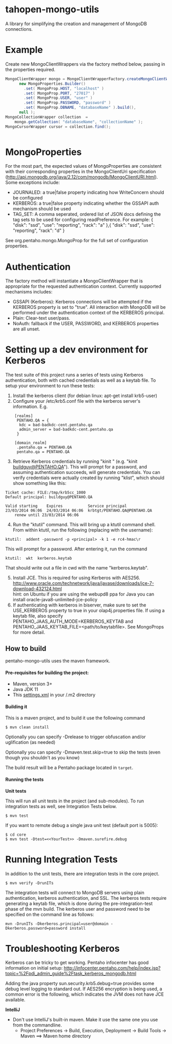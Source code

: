 tahopen-mongo-utils
===================

A library for simplifying the creation and management of MongoDB connections.


Example
=======

Create new MongoClientWrappers via the factory method below, passing in the properties required.

````java
MongoClientWrapper mongo = MongoClientWrapperFactory.createMongoClientWrapper(
      new MongoProperties.Builder()
        .set( MongoProp.HOST, "localhost" )
        .set( MongoProp.PORT, "27017" )
        .set( MongoProp.USER, "user" )
        .set( MongoProp.PASSWORD, "password" )
        .set( MongoProp.DBNAME, "databaseName" ).build(),
      null );
MongoCollectionWrapper collection  = 
    mongo.getCollection( "databaseName", "collectionName" );
MongoCursorWrapper cursor = collection.find();
      
````

MongoProperties
===============

For the most part, the expected values of MongoProperties are consistent with their corresponding properties in the MongoClientUri specification (http://api.mongodb.org/java/2.12/com/mongodb/MongoClientURI.html).  Some exceptions include:

* JOURNALED:  a true|false property indicating how WriteConcern should be configured
* KERBEROS:  a true|false property indicating whether the GSSAPI auth mechanism should be used
* TAG_SET:  A comma seperated, ordered list of JSON docs defining the tag sets to be used for configuring readPreference.  For example:  { "disk": "ssd", "use": "reporting", "rack": "a" },{ "disk": "ssd", "use": "reporting", "rack": "d" }

See org.pentaho.mongo.MongoProp for the full set of configuration properties.


Authentication
==============

The factory method will instantiate a MongoClientWrapper that is appropriate for the requested authentication context.  Currently supported mechanisms includes:

* GSSAPI (Kerberos):  Kerberos connections will be attempted if the KERBEROS property is set to "true".  All interaction with MongoDB will be performed under the authentication context of the KERBEROS principal.
* Plain:  Clear-text user/pass.
* NoAuth:  fallback if the USER, PASSWORD, and KERBEROS properties are all unset.

Setting up a dev environment for Kerberos
=========================================

The test suite of this project runs a series of tests using Kerberos authentication, both with cached credentials
as well as a keytab file.  To setup your environment to run these tests:

1)  Install the kerberos client (for debian linux:  apt-get install krb5-user)   
2)  Configure your /etc/krb5.conf file with the kerberos server's information.  E.g.
````
    [realms]
     PENTAHO.QA = {
      kdc = bad-badkdc-cent.pentaho.qa
      admin_server = bad-badkdc-cent.pentaho.qa
     }

    [domain_realm]
     .pentaho.qa = PENTAHO.QA
     pentaho.qa = PENTAHO.QA
````
3.  Retrieve Kerberos credentials by running "kinit <principalName>" (e.g. "kinit buildguy@PENTAHO.QA").  This will prompt for a password,
    and assuming authentication succeeds, will generate credentials.  You can verify credentials were actually
    created by running "klist", which should show something like this:
````
Ticket cache: FILE:/tmp/krb5cc_1000
Default principal: buildguy@PENTAHO.QA

Valid starting    Expires           Service principal
23/03/2014 06:06  24/03/2014 06:06  krbtgt/PENTAHO.QA@PENTAHO.QA
	renew until 23/03/2014 06:06

````
4)  Run the "ktutil" command.  This will bring up a ktutil command shell.  From within ktutil, run the following
(replacing <principal> with the username):
````
ktutil:  addent -password -p <principal> -k 1 -e rc4-hmac\r
````
This will prompt for a password.  After entering it, run the command
````
ktutil:  wkt  kerberos.keytab
`````
That should write out a file in cwd with the name "kerberos.keytab".   

5)  Install JCE.  This is required for using Kerberos with AES256.
http://www.oracle.com/technetwork/java/javase/downloads/jce-7-download-432124.html  
hint: on Ubuntu if you are using the webupd8 ppa for Java you can install oracle-java8-unlimited-jce-policy
6)  If authenticating with kerberos in biserver, make sure to set the USE_KERBEROS property to true in your olap4j.properties file.  If using a keytab file, also specify PENTAHO_JAAS_AUTH_MODE=KERBEROS_KEYTAB and PENTAHO_JAAS_KEYTAB_FILE=<path/to/keytabfile>.  See MongoProps for more detail.


How to build
--------------

pentaho-mongo-utils uses the maven framework. 


#### Pre-requisites for building the project:
* Maven, version 3+
* Java JDK 11
* This [settings.xml](https://raw.githubusercontent.com/pentaho/maven-parent-poms/master/maven-support-files/settings.xml) in your <user-home>/.m2 directory

#### Building it

This is a maven project, and to build it use the following command

```
$ mvn clean install
```
Optionally you can specify -Drelease to trigger obfuscation and/or uglification (as needed)

Optionally you can specify -Dmaven.test.skip=true to skip the tests (even though
you shouldn't as you know)

The build result will be a Pentaho package located in ```target```.

#### Running the tests

__Unit tests__

This will run all unit tests in the project (and sub-modules). To run integration tests as well, see Integration Tests below.

```
$ mvn test
```

If you want to remote debug a single java unit test (default port is 5005):

```
$ cd core
$ mvn test -Dtest=<<YourTest>> -Dmaven.surefire.debug
```

Running Integration Tests
=========================================

In addition to the unit tests, there are integration tests in the core project.
```
$ mvn verify -DrunITs
```
The integration tests will connect to MongoDB servers using plain authentication, kerberos authentication, and SSL.  The kerberos tests require generating a keytab file, which is done during the pre-integration-test phase of the mvn build.  The kerberos user and password need to be specified on the command line as follows:

````
mvn -DrunITs -Dkerberos.principal=user@domain -Dkerberos.password=password install
````

Troubleshooting Kerberos
========================

Kerberos can be tricky to get working.  Pentaho infocenter has good information on initial setup:  http://infocenter.pentaho.com/help/index.jsp?topic=%2Fpdi_admin_guide%2Ftask_kerberos_mongodb.html

Adding the java property sun.security.krb5.debug=true provides some debug level logging to standard out.  If AES256 encryption is being used, a common error is the following, which indicates the JVM does not have JCE available.  

__IntelliJ__

* Don't use IntelliJ's built-in maven. Make it use the same one you use from the commandline.
  * Project Preferences -> Build, Execution, Deployment -> Build Tools -> Maven ==> Maven home directory

````



